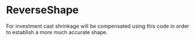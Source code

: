 # ReverseShape
For investment cast shrinkage will be compensated using this code in order to establish a more much accurate shape.
